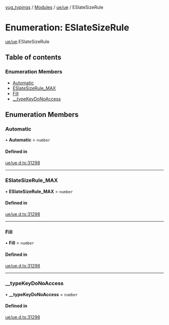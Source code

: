 [yug_typings](../README.md) / [Modules](../modules.md) / [ue/ue](../modules/ue_ue.md) / ESlateSizeRule

# Enumeration: ESlateSizeRule

[ue/ue](../modules/ue_ue.md).ESlateSizeRule

## Table of contents

### Enumeration Members

- [Automatic](ue_ue.ESlateSizeRule.md#automatic)
- [ESlateSizeRule\_MAX](ue_ue.ESlateSizeRule.md#eslatesizerule_max)
- [Fill](ue_ue.ESlateSizeRule.md#fill)
- [\_\_typeKeyDoNoAccess](ue_ue.ESlateSizeRule.md#__typekeydonoaccess)

## Enumeration Members

### Automatic

• **Automatic** = `number`

#### Defined in

[ue/ue.d.ts:31298](https://github.com/YugMetaverse/yug_typings/blob/b7d9b19/ue/ue.d.ts#L31298)

___

### ESlateSizeRule\_MAX

• **ESlateSizeRule\_MAX** = `number`

#### Defined in

[ue/ue.d.ts:31298](https://github.com/YugMetaverse/yug_typings/blob/b7d9b19/ue/ue.d.ts#L31298)

___

### Fill

• **Fill** = `number`

#### Defined in

[ue/ue.d.ts:31298](https://github.com/YugMetaverse/yug_typings/blob/b7d9b19/ue/ue.d.ts#L31298)

___

### \_\_typeKeyDoNoAccess

• **\_\_typeKeyDoNoAccess** = `number`

#### Defined in

[ue/ue.d.ts:31298](https://github.com/YugMetaverse/yug_typings/blob/b7d9b19/ue/ue.d.ts#L31298)

